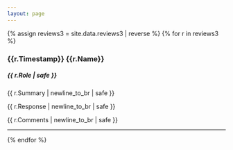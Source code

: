 ```yaml
---
layout: page
---
```

<style>
p.review {
  border-left: 2px solid grey;
}

div.block {
  margin-bottom: 1em;
}
</style>


{% assign reviews3 = site.data.reviews3 | reverse %}
{% for r in reviews3 %}
  <p class="review">
  <h3>{{r.Timestamp}} {{r.Name}}</h3>

  <div class="block"><h5>{{ r.Role | safe }}</h5></div>
  <div class="block">{{ r.Summary | newline_to_br | safe }}</div>
  <div class="block">{{ r.Response | newline_to_br | safe }}</div>
  <div class="block">{{ r.Comments | newline_to_br | safe }}</div>
  </p>
  <hr/>
{% endfor %}




